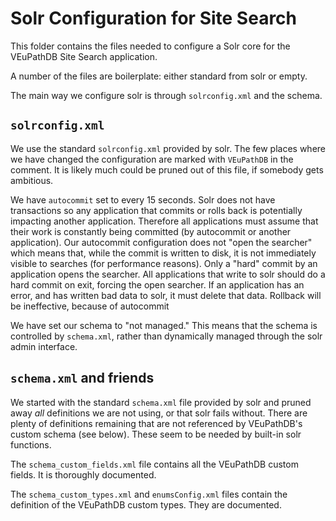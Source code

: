 # Solr Configuration for Site Search
This folder contains the files needed to configure a Solr core for the VEuPathDB Site Search application.

A number of the files are boilerplate: either standard from solr or empty.

The main way we configure solr is through `solrconfig.xml` and the schema.  

## `solrconfig.xml`
We use the standard `solrconfig.xml` provided by solr.  The few places where we have changed the configuration are marked with `VEuPathDB` in the comment.  It is likely much could be pruned out of this file, if somebody gets ambitious.

We have `autocommit` set to every 15 seconds.  Solr does not have transactions so any application that commits or rolls back is potentially impacting another application.  Therefore all applications must assume that their work is constantly being committed (by autocommit or another application).  Our autocommit configuration does not "open the searcher" which means that, while the commit is written to disk, it is not immediately visible to searches (for performance reasons).  Only a "hard" commit by an application opens the searcher.  All applications that write to solr should do a hard commit on exit, forcing the open searcher.  If an application has an error, and has written bad data to solr, it must delete that data.  Rollback will be ineffective, because of autocommit

We have set our schema to "not managed."  This means that the schema is controlled by `schema.xml`, rather than dynamically managed through the solr admin interface.

## `schema.xml` and friends
We started with the standard `schema.xml` file provided by solr and pruned away _all_ definitions we are not using, or that solr fails without.  There are plenty of definitions remaining that are not referenced by VEuPathDB's custom schema (see below).  These seem to be needed by built-in solr functions.  

The `schema_custom_fields.xml` file contains all the VEuPathDB custom fields.  It is thoroughly documented.

The `schema_custom_types.xml` and `enumsConfig.xml` files contain the definition of the VEuPathDB custom types.  They are documented.
